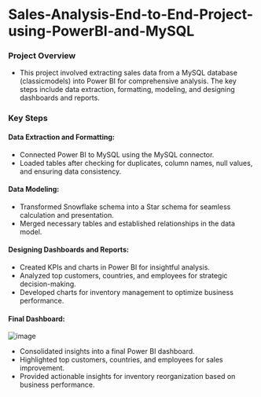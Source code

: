 # Sales-Analysis-End-to-End-Project-using-PowerBI-and-MySQL
### Project Overview
- This project involved extracting sales data from a MySQL database (classicmodels) into Power BI for comprehensive analysis. The key steps include data extraction, formatting, modeling, and designing dashboards and reports.

### Key Steps
#### Data Extraction and Formatting:

- Connected Power BI to MySQL using the MySQL connector.
- Loaded tables after checking for duplicates, column names, null values, and ensuring data consistency.
#### Data Modeling:

- Transformed Snowflake schema into a Star schema for seamless calculation and presentation.
- Merged necessary tables and established relationships in the data model.
#### Designing Dashboards and Reports:

- Created KPIs and charts in Power BI for insightful analysis.
- Analyzed top customers, countries, and employees for strategic decision-making.
- Developed charts for inventory management to optimize business performance.
#### Final Dashboard:

![image](https://github.com/Alankbiju3988/Sales-Analysis-End-to-End-Project-using-PowerBI-and-MySQL/assets/97218077/e045f99e-77c3-4774-938c-3ae7df396733)

- Consolidated insights into a final Power BI dashboard.
- Highlighted top customers, countries, and employees for sales improvement.
- Provided actionable insights for inventory reorganization based on business performance.
